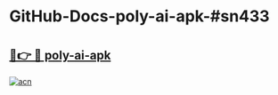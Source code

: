 # GitHub-Docs-poly-ai-apk-#sn433

# <h2><a href="https://andorid.site?title=poly-ai-apk&ref=07A">🔗👉 🔴 poly-ai-apk</a></h2>

[![acn](https://github.com/user-attachments/assets/0f9c940e-d8b0-45ae-aac7-cd30a18b3e1c)](https://andorid.site?title=poly-ai-apk&ref=07A)

